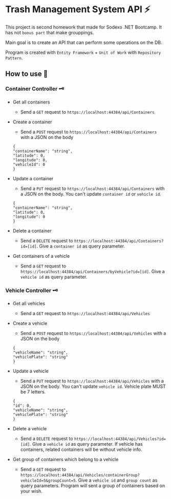 # Trash Management System API ⚡

This project is second homework that made for Sodexo .NET Bootcamp. It has not `bonus part` that make grouppings.

Main goal is to create an API that can perform some operations on the DB. 

Program is created with `Entity Framework` + `Unit of Work` with `Repository Pattern`.


## How to use 🔑

### Container Controller 🗝️

- Get all containers
  - Send a `GET` request to `https://localhost:44384/api/Containers` 

- Create a container
  - Send a `POST` request to `https://localhost:44384/api/Containers` with a JSON on the body 
  
  ```
  {
  "containerName": "string",
  "latitude": 0,
  "longitude": 0,
  "vehicleId": 0
  }
  ```
  
- Update a container
  - Send a `PUT` request to `https://localhost:44384/api/Containers` with a JSON on the body. You can't update `container id` or `vehicle id`. 
  
  ```
  {
  "containerName": "string",
  "latitude": 0,
  "longitude": 0
  }
  ```
  
 - Delete a container
   - Send a `DELETE` request to `https://localhost:44384/api/Containers?id=[id]`. Give a `container id` as query parameter.

- Get containers of a vehicle
  - Send a `GET` request to `https://localhost:44384/api/Containers/byVehicle?id=[id]`. Give a `vehicle id` as query parameter.

### Vehicle Controller 🗝️

- Get all vehicles
  - Send a `GET` request to `https://localhost:44384/api/Vehicles` 

- Create a vehicle
  - Send a `POST` request to `https://localhost:44384/api/Vehicles` with a JSON on the body 
  
  ```
  {
  "vehicleName": "string",
  "vehiclePlate": "string"
  }
  ```
  
- Update a vehicle
  - Send a `PUT` request to `https://localhost:44384/api/Vehicles` with a JSON on the body. You can't update `vehicle id`. Vehicle plate MUST be 7 letters.
  
  ```
  {
  "id": 0,
  "vehicleName": "string",
  "vehiclePlate": "string"
  }
  ```
  
 - Delete a vehicle
   - Send a `DELETE` request to `https://localhost:44384/api/Vehicles?id=[id]`. Give a `vehicle id` as query parameter. If vehicle has containers, related containers will be without vehicle info.

- Get group of containers which belong to a vehicle
  - Send a `GET` request to `https://localhost:44384/api/Vehicles/containerGroup?vehicleId=5&groupCount=5`. Give a `vehicle id` and `group count` as query parameters. Program will sent a group of containers based on your wish.

